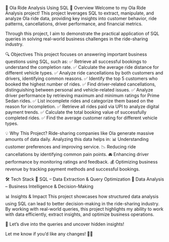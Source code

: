 🚖 Ola Ride Analysis Using SQL
📌 Overview
Welcome to my Ola Ride Analysis project! This project leverages SQL to extract, manipulate, and analyze Ola ride data, providing key insights into customer behavior, ride patterns, cancellations, driver performance, and financial metrics.

Through this project, I aim to demonstrate the practical application of SQL queries in solving real-world business challenges in the ride-sharing industry.

🔍 Objectives
This project focuses on answering important business questions using SQL, such as:
✅ Retrieve all successful bookings to understand the completion rate.
✅ Calculate the average ride distance for different vehicle types.
✅ Analyze ride cancellations by both customers and drivers, identifying common reasons.
✅ Identify the top 5 customers who booked the highest number of rides.
✅ Find driver-related cancellations, distinguishing between personal and vehicle-related issues.
✅ Analyze driver performance by retrieving maximum and minimum ratings for Prime Sedan rides.
✅ List incomplete rides and categorize them based on the reason for incompletion.
✅ Retrieve all rides paid via UPI to analyze digital payment trends.
✅ Calculate the total booking value of successfully completed rides.
✅ Find the average customer rating for different vehicle types.

💡 Why This Project?
Ride-sharing companies like Ola generate massive amounts of data daily. Analyzing this data helps in:
📊 Understanding customer preferences and improving service.
📉 Reducing ride cancellations by identifying common pain points.
🚘 Enhancing driver performance by monitoring ratings and feedback.
💰 Optimizing business revenue by tracking payment methods and successful bookings.

🛠 Tech Stack
🔹 SQL – Data Extraction & Query Optimization
🔹 Data Analysis – Business Intelligence & Decision-Making

📊 Insights & Impact
This project showcases how structured data analysis using SQL can lead to better decision-making in the ride-sharing industry. By working with real-world queries, this project highlights my ability to work with data efficiently, extract insights, and optimize business operations.

📌 Let’s dive into the queries and uncover hidden insights!

Let me know if you’d like any changes! 🚀😊 
